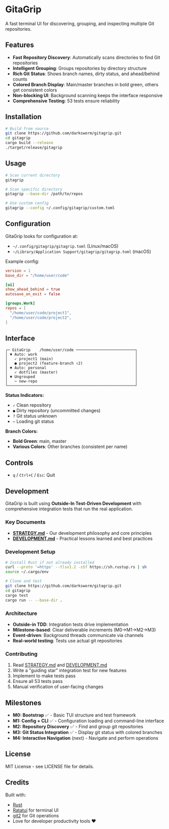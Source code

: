 # GitaGrip

A fast terminal UI for discovering, grouping, and inspecting multiple Git repositories.

## Features

- **Fast Repository Discovery**: Automatically scans directories to find Git repositories
- **Intelligent Grouping**: Groups repositories by directory structure 
- **Rich Git Status**: Shows branch names, dirty status, and ahead/behind counts
- **Colored Branch Display**: Main/master branches in bold green, others get consistent colors
- **Non-blocking UI**: Background scanning keeps the interface responsive
- **Comprehensive Testing**: 53 tests ensure reliability

## Installation

```bash
# Build from source
git clone https://github.com/darksworm/gitagrip.git
cd gitagrip
cargo build --release
./target/release/gitagrip
```

## Usage

```bash
# Scan current directory
gitagrip

# Scan specific directory
gitagrip --base-dir /path/to/repos

# Use custom config
gitagrip --config ~/.config/gitagrip/custom.toml
```

## Configuration

GitaGrip looks for configuration at:
- `~/.config/gitagrip/gitagrip.toml` (Linux/macOS)
- `~/Library/Application Support/gitagrip/gitagrip.toml` (macOS)

Example config:
```toml
version = 1
base_dir = "/home/user/code"

[ui]
show_ahead_behind = true
autosave_on_exit = false

[groups.Work]
repos = [
  "/home/user/code/project1",
  "/home/user/code/project2",
]
```

## Interface

```
┌─ GitaGrip    /home/user/code ──────────────────────────┐
│ ▼ Auto: work                                           │
│   ✓ project1 (main)                                    │
│   ● project2 (feature-branch ↑2)                       │
│ ▼ Auto: personal                                       │
│   ✓ dotfiles (master)                                  │ 
│ ▼ Ungrouped                                            │
│   ⋯ new-repo                                           │
└────────────────────────────────────────────────────────┘
```

**Status Indicators:**
- `✓` Clean repository
- `●` Dirty repository (uncommitted changes)
- `?` Git status unknown
- `⋯` Loading git status

**Branch Colors:**
- **Bold Green**: main, master
- **Various Colors**: Other branches (consistent per name)

## Controls

- `q` / `Ctrl+C` / `Esc`: Quit

## Development

GitaGrip is built using **Outside-In Test-Driven Development** with comprehensive integration tests that run the real application.

### Key Documents

- **[STRATEGY.md](STRATEGY.md)** - Our development philosophy and core principles
- **[DEVELOPMENT.md](DEVELOPMENT.md)** - Practical lessons learned and best practices

### Development Setup

```bash
# Install Rust if not already installed
curl --proto '=https' --tlsv1.2 -sSf https://sh.rustup.rs | sh
source ~/.cargo/env

# Clone and test
git clone https://github.com/darksworm/gitagrip.git
cd gitagrip
cargo test
cargo run -- --base-dir .
```

### Architecture

- **Outside-in TDD**: Integration tests drive implementation
- **Milestone-based**: Clear deliverable increments (M0→M1→M2→M3)
- **Event-driven**: Background threads communicate via channels
- **Real-world testing**: Tests use actual git repositories

### Contributing

1. Read [STRATEGY.md](STRATEGY.md) and [DEVELOPMENT.md](DEVELOPMENT.md)
2. Write a "guiding star" integration test for new features
3. Implement to make tests pass
4. Ensure all 53 tests pass
5. Manual verification of user-facing changes

## Milestones

- **M0: Bootstrap** ✅ - Basic TUI structure and test framework
- **M1: Config + CLI** ✅ - Configuration loading and command-line interface  
- **M2: Repository Discovery** ✅ - Find and group git repositories
- **M3: Git Status Integration** ✅ - Display git status with colored branches
- **M4: Interactive Navigation** (next) - Navigate and perform operations

## License

MIT License - see LICENSE file for details.

## Credits

Built with:
- [Rust](https://www.rust-lang.org/)
- [Ratatui](https://github.com/ratatui-org/ratatui) for terminal UI
- [git2](https://github.com/rust-lang/git2-rs) for Git operations
- Love for developer productivity tools ❤️